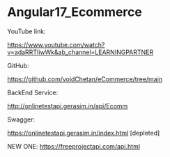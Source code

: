 # Angular17_Ecommerce


YouTube link:

https://www.youtube.com/watch?v=adaRRTIiwWk&ab_channel=LEARNINGPARTNER

GitHub:

https://github.com/voidChetan/eCommerce/tree/main

BackEnd Service:

http://onlinetestapi.gerasim.in/api/Ecomm

Swagger:

https://onlinetestapi.gerasim.in/index.html [depleted]

NEW ONE:
https://freeprojectapi.com/api.html
